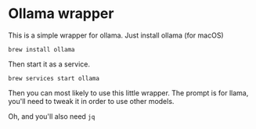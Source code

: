 # Ollama wrapper

This is a simple wrapper for ollama. Just install ollama (for macOS)

```
brew install ollama
```

Then start it as a service.

```
brew services start ollama
```

Then you can most likely to use this little wrapper. The prompt is for llama, you'll need to tweak it in order to use other models.

Oh, and you'll also need `jq`
